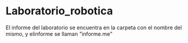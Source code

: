 # Laboratorio_robotica

El informe del laboratorio se encuentra en la carpeta con el nombre del mismo, y elinforme se llaman "informe.me"
